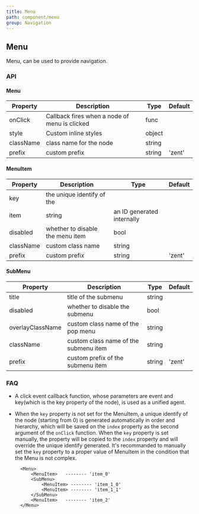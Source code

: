 ```yaml
---
title: Menu
path: component/menu
group: Navigation
---
```


## Menu

Menu, can be used to provide navigation.

### API

#### Menu

| Property | Description | Type | Default |
|------|------|------|--------|
| onClick | Callback fires when a node of menu is clicked | func |  |
| style | Custom inline styles | object |  |
| className | class name for the node | string |  |
| prefix | custom prefix | string | 'zent' |


#### MenuItem

| Property | Description | Type | Default |
|------|------|------|--------|
| key | the unique identify of the
 item | string | an ID generated internally  |
| disabled | whether to disable the menu item  | bool |  |
| className | custom class name | string |  |
| prefix | custom prefix | string | 'zent' |


#### SubMenu

| Property | Description | Type | Default |
|------|------|------|--------|
| title | title of the submenu | string |  |
| disabled | whether to disable the submenu  | bool |  |
| overlayClassName | custom class name of the pop menu | string |  |
| className | custom class name of the submenu item | string |  |
| prefix | custom prefix of the submenu item | string | 'zent' |


### FAQ

- A click event callback function, whose parameters are event and key(which is the key property of the node), is used as a unified agent.
- When the `key` property is not set for the MenuItem, a unique identify of the node (starting from 0) is generated automatically in order and hierarchy, which will be saved on the `index` property as the second argument of the `onClick` function.
  When the `key` property is set manually, the property will be copied to the `index` property and will override  the unique identify generated. It's recommanded to manually set the `key` property to a proper value of MenuItem in the condition that the Menu is not complex.
  
  ```
	<Menu>
		<MenuItem>   -------- 'item_0'
		<SubMenu>
			<MenuItem> -------- 'item_1_0'
			<MenuItem> -------- 'item_1_1'
		</SubMenu>
		<MenuItem>   -------- 'item_2'
	</Menu>
	```
